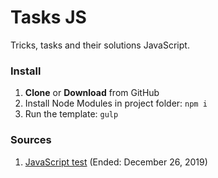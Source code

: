 <h1>Tasks JS</h1>

<p>Tricks, tasks and their solutions JavaScript.</p>

<h3>Install</h3>

<ol>
	<li><strong>Clone</strong> or <strong>Download</strong> from GitHub</li>
	<li>Install Node Modules in project folder: <code>npm i</code></li>
	<li>Run the template: <code>gulp</code></li>
</ol>

<h3>Sources</h3>

<ol>
	<li><a href="https://t.me/js_test">JavaScript test</a> (Ended: December 26, 2019)</li>
</ol>

